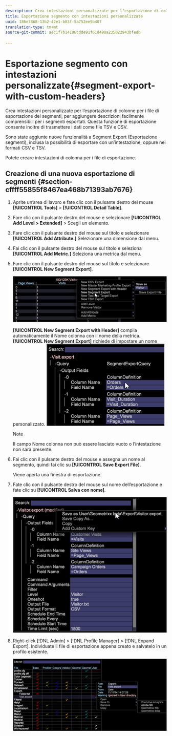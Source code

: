 ```yaml
---
description: Crea intestazioni personalizzate per l’esportazione di colonne per i file di esportazione dei segmenti, per aggiungere descrizioni facilmente comprensibili per i segmenti esportati. Questa funzione di esportazione consente inoltre di trasmettere i dati come file TSV e CSV.
title: Esportazione segmento con intestazioni personalizzate
uuid: 186e7868-13b2-42e1-b83f-5a752ee9b407
translation-type: tm+mt
source-git-commit: aec1f7b14198cdde91f61d490a235022943bfedb

---
```



# Esportazione segmento con intestazioni personalizzate{#segment-export-with-custom-headers}

Crea intestazioni personalizzate per l’esportazione di colonne per i file di esportazione dei segmenti, per aggiungere descrizioni facilmente comprensibili per i segmenti esportati. Questa funzione di esportazione consente inoltre di trasmettere i dati come file TSV e CSV.

Sono state aggiunte nuove funzionalità a Segment Export (Esportazione segmenti), inclusa la possibilità di esportare con un’intestazione, oppure nei formati CSV e TSV.

Potete creare intestazioni di colonna per i file di esportazione.

## Creazione di una nuova esportazione di segmenti {#section-cffff55855f8467ea468b71393ab7676}

1. Aprite un’area di lavoro e fate clic con il pulsante destro del mouse **[!UICONTROL Tools]** > **[!UICONTROL Detail Table]**.

1. Fare clic con il pulsante destro del mouse e selezionare **[!UICONTROL Add Level > Extended]** > Scegli un elemento.
1. Fare clic con il pulsante destro del mouse sul titolo e selezionare **[!UICONTROL Add Attribute.]** Selezionare una dimensione dal menu.

1. Fai clic con il pulsante destro del mouse sul titolo e seleziona **[!UICONTROL Add Metric.]** Seleziona una metrica dal menu.

1. Fare clic con il pulsante destro del mouse sul titolo e selezionare **[!UICONTROL New Segment Export]**.

   ![](assets/segment_export_headers.png)

   **[!UICONTROL New Segment Export with Header]** compila automaticamente il Nome colonna con il nome della metrica. **[!UICONTROL New Segment Export]** richiede di impostare un nome personalizzato. ![](assets/segment_export_with_headers.png)

   >[!NOTE]
   >
   >Il campo Nome colonna non può essere lasciato vuoto o l’intestazione non sarà presente.

1. Fai clic con il pulsante destro del mouse e assegna un nome al segmento, quindi fai clic su **[!UICONTROL Save Export File]**.

   Viene aperta una finestra di esportazione.

1. Fate clic con il pulsante destro del mouse sul nome dell’esportazione e fate clic su **[!UICONTROL Salva con nome<export filename>]**.

   ![](assets/segment_export_headers_7.png)

1. Right-click [!DNL Admin] > [!DNL Profile Manager] > [!DNL Expand Export]. Individuate il file di esportazione appena creato e salvatelo in un profilo esistente.

   ![](assets/segment_export_headers_8.png)

